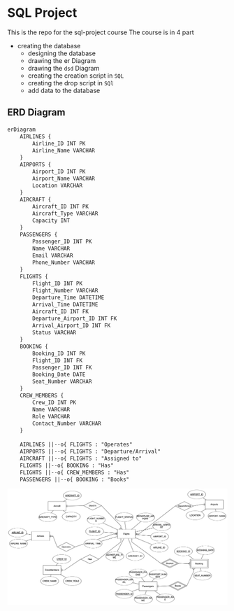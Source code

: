 # SQL Project

This is the repo for the sql-project course
The course is in 4 part

- creating the database
    - designing the database
    - drawing the er Diagram
    - drawing the `dsd` Diagram
    - creating the creation script in `SQL`
    - creating the  drop script in `SQl`
    - add data to the database


## ERD Diagram

```mermaid
erDiagram
    AIRLINES {
        Airline_ID INT PK
        Airline_Name VARCHAR
    }
    AIRPORTS {
        Airport_ID INT PK
        Airport_Name VARCHAR
        Location VARCHAR
    }
    AIRCRAFT {
        Aircraft_ID INT PK
        Aircraft_Type VARCHAR
        Capacity INT
    }
    PASSENGERS {
        Passenger_ID INT PK
        Name VARCHAR
        Email VARCHAR
        Phone_Number VARCHAR
    }
    FLIGHTS {
        Flight_ID INT PK
        Flight_Number VARCHAR
        Departure_Time DATETIME
        Arrival_Time DATETIME
        Aircraft_ID INT FK 
        Departure_Airport_ID INT FK 
        Arrival_Airport_ID INT FK 
        Status VARCHAR
    }
    BOOKING {
        Booking_ID INT PK
        Flight_ID INT FK 
        Passenger_ID INT FK 
        Booking_Date DATE
        Seat_Number VARCHAR
    }
    CREW_MEMBERS {
        Crew_ID INT PK
        Name VARCHAR
        Role VARCHAR
        Contact_Number VARCHAR
    }

    AIRLINES ||--o{ FLIGHTS : "Operates"
    AIRPORTS ||--o{ FLIGHTS : "Departure/Arrival"
    AIRCRAFT ||--o{ FLIGHTS : "Assigned to"
    FLIGHTS ||--o{ BOOKING : "Has"
    FLIGHTS ||--o{ CREW_MEMBERS : "Has"
    PASSENGERS ||--o{ BOOKING : "Books"
```

![erd](/screen-shots/stage-1/erd-2.png)